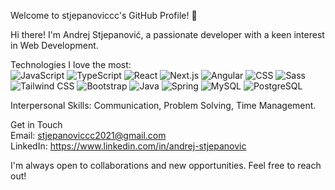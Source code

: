Welcome to stjepanoviccc's GitHub Profile! 👋

Hi there! I'm Andrej Stjepanović, a passionate developer with a keen interest in Web Development.

Technologies I love the most:      
![JavaScript](https://img.shields.io/badge/JavaScript-F7DF1E?logo=javascript&logoColor=black)
![TypeScript](https://img.shields.io/badge/TypeScript-3178C6?logo=typescript&logoColor=white)
![React](https://img.shields.io/badge/React-61DAFB?logo=react&logoColor=white)
![Next.js](https://img.shields.io/badge/Next.js-000000?logo=next.js&logoColor=white)
![Angular](https://img.shields.io/badge/Angular-DD0031?logo=angular&logoColor=white)
![CSS](https://img.shields.io/badge/CSS-1572B6?logo=css3&logoColor=white)
![Sass](https://img.shields.io/badge/Sass-CC6699?logo=sass&logoColor=white)
![Tailwind CSS](https://img.shields.io/badge/Tailwind%20CSS-38B2AC?logo=tailwind-css&logoColor=white)
![Bootstrap](https://img.shields.io/badge/Bootstrap-563D7C?logo=bootstrap&logoColor=white)
![Java](https://img.shields.io/badge/Java-007396?logo=java&logoColor=white)
![Spring](https://img.shields.io/badge/Spring-6DB33F?logo=spring&logoColor=white)
![MySQL](https://img.shields.io/badge/MySQL-4479A1?logo=mysql&logoColor=white)
![PostgreSQL](https://img.shields.io/badge/PostgreSQL-336791?logo=postgresql&logoColor=white)  

Interpersonal Skills: Communication, Problem Solving, Time Management.

Get in Touch  
Email: stjepanoviccc2021@gmail.com  
LinkedIn: https://www.linkedin.com/in/andrej-stjepanovic
  
I'm always open to collaborations and new opportunities. Feel free to reach out!
